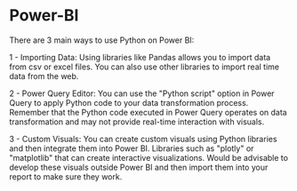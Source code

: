 # Power-BI

There are 3 main ways to use Python on Power BI:

1 - Importing Data:
Using libraries like Pandas allows you to import data from csv or excel files. You can also use other libraries to import real time data from the web.

2 - Power Query Editor:
You can use the "Python script" option in Power Query to apply Python code to your data transformation process. Remember that the Python code executed in Power Query operates on data transformation and may not provide real-time interaction with visuals.

3 - Custom Visuals:
You can create custom visuals using Python libraries and then integrate them into Power BI. Libraries such as "plotly" or "matplotlib" that can create interactive visualizations. Would be advisable to develop these visuals outside Power BI and then import them into your report to make sure they work.
